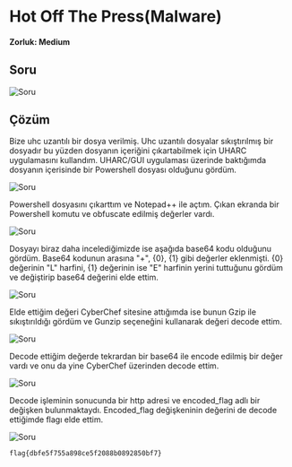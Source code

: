 # Hot Off The Press(Malware)
#### Zorluk: Medium

## Soru
![Soru](https://github.com/K4lender/HuntressCTF23_WriteUps/blob/main/Malware/Hot_of_the_Press/Hot_Off_The_Press.png)

## Çözüm
Bize uhc uzantılı bir dosya verilmiş. Uhc uzantılı dosyalar sıkıştırılmış bir dosyadır bu yüzden dosyanın içeriğini çıkartabilmek için UHARC uygulamasını kullandım. UHARC/GUI uygulaması üzerinde baktığımda dosyanın içerisinde bir Powershell dosyası olduğunu gördüm.

![Soru](https://github.com/K4lender/HuntressCTF23_WriteUps/blob/main/Malware/Hot_of_the_Press/HOTP1.PNG)

Powershell dosyasını çıkarttım ve Notepad++ ile açtım. Çıkan ekranda bir Powershell komutu ve obfuscate edilmiş değerler vardı. 

![Soru](https://github.com/K4lender/HuntressCTF23_WriteUps/blob/main/Malware/Hot_of_the_Press/HOTP2.PNG)

Dosyayı biraz daha incelediğimizde ise aşağıda base64 kodu olduğunu gördüm. Base64 kodunun arasına "+", {0}, {1} gibi değerler eklenmişti. {0} değerinin "L" harfini, {1} değerinin ise "E" harfinin yerini tuttuğunu gördüm ve değiştirip base64 değerini elde ettim.

![Soru](https://github.com/K4lender/HuntressCTF23_WriteUps/blob/main/Malware/Hot_of_the_Press/HOTP3.PNG)

Elde ettiğim değeri CyberChef sitesine attığımda ise bunun Gzip ile sıkıştırıldığı gördüm ve Gunzip seçeneğini kullanarak değeri decode ettim.

![Soru](https://github.com/K4lender/HuntressCTF23_WriteUps/blob/main/Malware/Hot_of_the_Press/HOTP4.PNG)

Decode ettiğim değerde tekrardan bir base64 ile encode edilmiş bir değer vardı ve onu da yine CyberChef üzerinden decode ettim.

![Soru](https://github.com/K4lender/HuntressCTF23_WriteUps/blob/main/Malware/Hot_of_the_Press/HOTP5.PNG)

Decode işleminin sonucunda bir http adresi ve encoded_flag adlı bir değişken bulunmaktaydı. Encoded_flag değişkeninin değerini de decode ettiğimde flagı elde ettim.

![Soru](https://github.com/K4lender/HuntressCTF23_WriteUps/blob/main/Malware/Hot_of_the_Press/HOTP6.PNG)

```flag{dbfe5f755a898ce5f2088b0892850bf7}```
